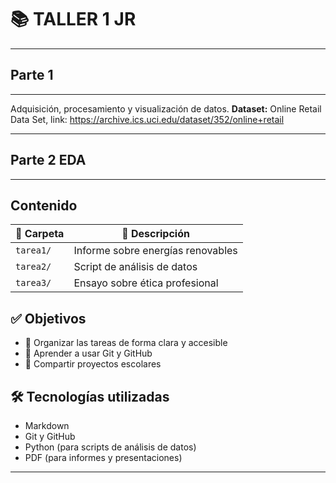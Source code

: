 # 📚 TALLER 1 JR
---
## **Parte 1** 

---
Adquisición, procesamiento y visualización de datos.
**Dataset:** Online Retail Data Set, link:
https://archive.ics.uci.edu/dataset/352/online+retail

---
## **Parte 2** EDA
---
## **Contenido**
| 📁 Carpeta   | 📄 Descripción                    |
|-------------|----------------------------------|
| `tarea1/`   | Informe sobre energías renovables |
| `tarea2/`   | Script de análisis de datos       |
| `tarea3/`   | Ensayo sobre ética profesional    |
## ✅ **Objetivos**
- 📌 Organizar las tareas de forma clara y accesible
- 📌 Aprender a usar Git y GitHub
- 📌 Compartir proyectos escolares
## 🛠️ **Tecnologías utilizadas**
- Markdown
- Git y GitHub
- Python (para scripts de análisis de datos)
- PDF (para informes y presentaciones)
---
